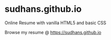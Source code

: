 # sudhans.github.io
Online Resume with vanilla HTML5 and basic CSS

Browse my resume @ https://sudhans.github.io
